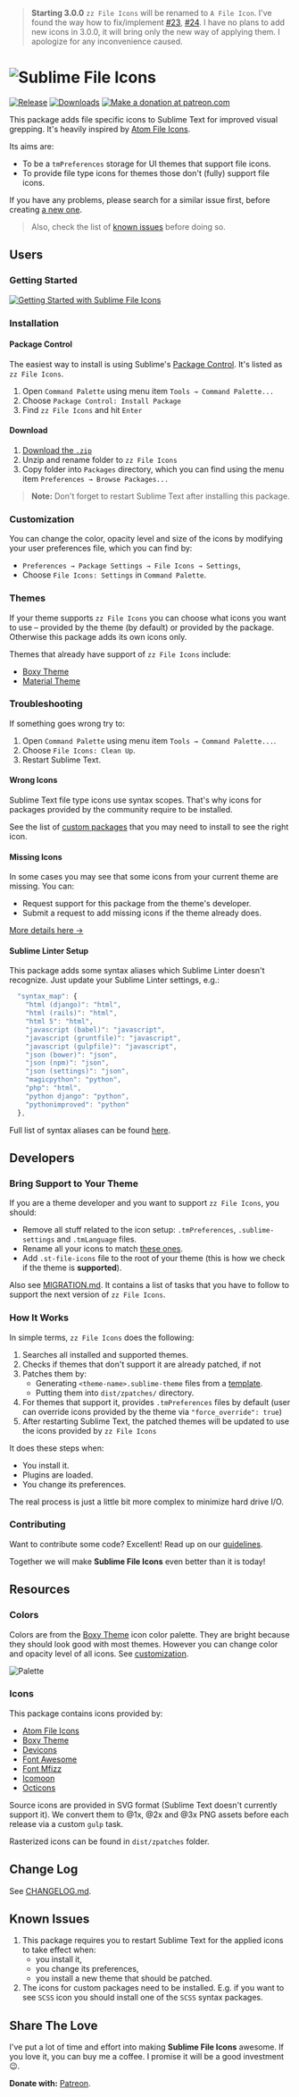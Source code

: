 > **Starting 3.0.0** `zz File Icons` will be renamed to `A File Icon`. I've found the way how to fix/implement [#23](https://github.com/oivva/sublime-file-icons/issues/23), [#24](https://github.com/oivva/sublime-file-icons/issues/24). I have no plans to add new icons in 3.0.0, it will bring only the new way of applying them. I apologize for any inconvenience caused.

# ![Sublime File Icons][img-logo]

[![Release][img-release]][release]
[![Downloads][img-downloads]][downloads]
[![Make a donation at patreon.com][img-patreon]][patreon]

This package adds file specific icons to Sublime Text for improved visual grepping. It's heavily inspired by [Atom File Icons][atom-file-icons].

Its aims are:

* To be a `tmPreferences` storage for UI themes that support file icons.
* To provide file type icons for themes those don't (fully) support file icons.

If you have any problems, please search for a similar issue first, before creating [a new one][new-issue]. 

> Also, check the list of [known issues][known-issues] before doing so.

## Users

### Getting Started

[![Getting Started with Sublime File Icons][img-getting-started]][getting-started]

### Installation

#### Package Control

The easiest way to install is using Sublime's [Package Control][downloads]. It's listed as `zz File Icons`.

1. Open `Command Palette` using menu item `Tools → Command Palette...`
2. Choose `Package Control: Install Package`
3. Find `zz File Icons` and hit `Enter`

#### Download

1. [Download the `.zip`][release]
2. Unzip and rename folder to `zz File Icons`
3. Copy folder into `Packages` directory, which you can find using the menu item `Preferences → Browse Packages...`

> **Note:** Don't forget to restart Sublime Text after installing this package. 

### Customization

You can change the color, opacity level and size of the icons by modifying your user preferences file, which you can find by:

* `Preferences → Package Settings → File Icons → Settings`,
* Choose `File Icons: Settings` in `Command Palette`.

### Themes

If your theme supports `zz File Icons` you can choose what icons you want to use – provided by the theme (by default) or provided by the package. Otherwise this package adds its own icons only.

Themes that already have support of `zz File Icons` include:

* [Boxy Theme][boxy-theme]
* [Material Theme][material-theme]

### Troubleshooting

If something goes wrong try to:

1. Open `Command Palette` using menu item `Tools → Command Palette...`.
2. Choose `File Icons: Clean Up`.
3. Restart Sublime Text.

#### Wrong Icons

Sublime Text file type icons use syntax scopes. That's why icons for packages provided by the community require to be installed.

See the list of [custom packages][packages] that you may need to install to see the right icon.

#### Missing Icons

In some cases you may see that some icons from your current theme are missing. You can:

- Request support for this package from the theme's developer.
- Submit a request to add missing icons if the theme already does.

[More details here →][details] 

#### Sublime Linter Setup

This package adds some syntax aliases which Sublime Linter doesn't recognize. Just update your Sublime Linter settings, e.g.:

```js
  "syntax_map": {
    "html (django)": "html",
    "html (rails)": "html",
    "html 5": "html",
    "javascript (babel)": "javascript",
    "javascript (gruntfile)": "javascript",
    "javascript (gulpfile)": "javascript",
    "json (bower)": "json",
    "json (npm)": "json",
    "json (settings)": "json",
    "magicpython": "python",
    "php": "html",
    "python django": "python",
    "pythonimproved": "python"
  },
```

Full list of syntax aliases can be found [here][aliases].

## Developers

### Bring Support to Your Theme

If you are a theme developer and you want to support `zz File Icons`, you should:

* Remove all stuff related to the icon setup: `.tmPreferences`, `.sublime-settings` and `.tmLanguage` files.
* Rename all your icons to match [these ones][icons].
* Add `.st-file-icons` file to the root of your theme (this is how we check if the theme is **supported**).

Also see [MIGRATION.md][migration]. It contains a list of tasks that you have to follow to support the next version of `zz File Icons`.

### How It Works

In simple terms, `zz File Icons` does the following:

1. Searches all installed and supported themes.
2. Checks if themes that don't support it are already patched, if not
3. Patches them by:
    - Generating `<theme-name>.sublime-theme` files from a [template][template].
    - Putting them into `dist/zpatches/` directory.
4. For themes that support it, provides `.tmPreferences` files by default (user can override icons provided by the theme via `"force_override": true`)
5. After restarting Sublime Text, the patched themes will be updated to use the icons provided by `zz File Icons`

It does these steps when:

- You install it.
- Plugins are loaded.
- You change its preferences.

The real process is just a little bit more complex to minimize hard drive I/O.

### Contributing

Want to contribute some code? Excellent! Read up on our [guidelines][contributing].

Together we will make **Sublime File Icons** even better than it is today!

## Resources

### Colors

Colors are from the [Boxy Theme][boxy-theme] icon color palette. They are bright because they should look good with most themes. However you can change color and opacity level of all icons. See [customization][customization].

![Palette][img-palette]

### Icons

This package contains icons provided by:

- [Atom File Icons][atom-file-icons]
- [Boxy Theme][boxy-theme]
- [Devicons][devicons]
- [Font Awesome][font-awesome]
- [Font Mfizz][font-mfizz]
- [Icomoon][icomoon]
- [Octicons][octicons]

Source icons are provided in SVG format (Sublime Text doesn't currently support it). We convert them to @1x, @2x and @3x PNG assets before each release via a custom `gulp` task. 

Rasterized icons can be found in `dist/zpatches` folder.

## Change Log

See [CHANGELOG.md][changelog].

## Known Issues

1. This package requires you to restart Sublime Text for the applied icons to take effect when:
    - you install it,
    - you change its preferences,
    - you install a new theme that should be patched.
2. The icons for custom packages need to be installed. E.g. if you want to see `SCSS` icon you should install one of the `SCSS` syntax packages.

## Share The Love

I've put a lot of time and effort into making **Sublime File Icons** awesome. If you love it, you can buy me a coffee. I promise it will be a good investment 😉.

**Donate with:** [Patreon][patreon].

<!-- Resources -->

[atom-file-icons]: https://github.com/DanBrooker/file-icons
[boxy-theme]: https://github.com/oivva/sublime-boxy
[devicons]: http://vorillaz.github.io/devicons/#/main
[font-awesome]: http://fontawesome.io/
[font-mfizz]: http://fizzed.com/oss/font-mfizz
[icomoon]: https://icomoon.io/
[material-theme]: https://github.com/equinusocio/material-theme
[octicons]: https://octicons.github.com/

<!-- Misc -->

[aliases]: https://github.com/oivva/sublime-file-icons/tree/dev/dist/languages
[bring-support]: https://github.com/oivva/sublime-file-icons#bring-support-to-your-theme
[changelog]: https://github.com/oivva/sublime-file-icons/blob/dev/CHANGELOG.md
[coming-soon]: https://github.com/wbond/package_control_channel/pull/5852
[contributing]: https://github.com/oivva/sublime-file-icons/blob/dev/CONTRIBUTING.md
[customization]: https://github.com/oivva/sublime-file-icons#customization
[details]: https://forum.sublimetext.com/t/sublime-text-3-file-icons-in-sidebar/21134/4
[downloads]: https://packagecontrol.io/packages/zz%20File%20Icons
[getting-started]: https://youtu.be/bTIOL-5SxHY 'Watch "Getting Started with File Icons" on YouTube'
[icons]: https://github.com/oivva/sublime-file-icons/tree/dev/dist/zpatches/icons
[known-issues]: https://github.com/oivva/sublime-file-icons#known-issues
[migration]: https://github.com/oivva/sublime-file-icons/blob/dev/MIGRATION.md
[new-issue]: https://github.com/oivva/sublime-file-icons/issues/new
[packages]: https://github.com/oivva/sublime-file-icons/blob/dev/PACKAGES.md
[patreon]: https://www.patreon.com/oivva
[release]: https://github.com/oivva/sublime-file-icons/releases
[template]: https://github.com/oivva/sublime-file-icons/blob/dev/util/tpl.py
[issues]: https://github.com/oivva/sublime-file-icons/issues

<!-- Assets -->

[img-downloads]: https://img.shields.io/packagecontrol/dt/zz%20File%20Icons.svg?maxAge=3600&style=flat-square
[img-getting-started]: https://raw.githubusercontent.com/oivva/sublime-file-icons/dev/media/getting-started.png
[img-logo]: https://raw.githubusercontent.com/oivva/sublime-file-icons/dev/media/logo.png
[img-patreon]: https://img.shields.io/badge/donate-patreon-orange.svg?maxAge=2592000&style=flat-square
[img-release]: https://img.shields.io/github/release/oivva/sublime-file-icons.svg?maxAge=86400&style=flat-square
[img-palette]: https://raw.githubusercontent.com/oivva/sublime-file-icons/dev/media/palette.png
